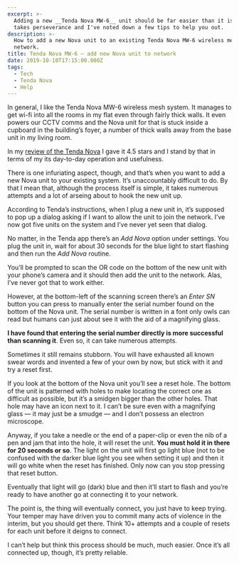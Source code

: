 ```yaml
---
excerpt: >-
  Adding a new __Tenda Nova MW-6__ unit should be far easier than it is. It
  takes perseverance and I've noted down a few tips to help you out.
description: >-
  How to add a new Nova unit to an existing Tenda Nova MW-6 wireless mesh
  network.
title: Tenda Nova MW-6 — add new Nova unit to network
date: 2019-10-10T17:15:00.000Z
tags:
  - Tech
  - Tenda Nova
  - Help
---
```

In general, I like the Tenda Nova MW-6 wireless mesh system. It manages to get wi-fi into all the rooms in my flat even through fairly thick walls. It even powers our CCTV comms and the Nova unit for that is stuck inside a cupboard in the building’s foyer, a number of thick walls away from the base unit in my living room.

In my [review of the Tenda Nova](/tenda-nova-mesh-wifi-review) I gave it 4.5 stars and I stand by that in terms of my its day-to-day operation and usefulness.

There is one infuriating aspect, though, and that’s when you want to add a new Nova unit to your existing system. It’s unaccountably difficult to do. By that I mean that, although the process itself is simple, it takes numerous attempts and a lot of arseing about to hook the new unit up.

According to Tenda’s instructions, when I plug a new unit in, it’s supposed to pop up a dialog asking if I want to allow the unit to join the network. I’ve now got five units on the system and I’ve never yet seen that dialog.

No matter, in the Tenda app there’s an _Add Nova_ option under settings. You plug the unit in, wait for about 30 seconds for the blue light to start flashing and then run the _Add Nova_ routine.

You’ll be prompted to scan the OR code on the bottom of the new unit with your phone’s camera and it should then add the unit to the network. Alas, I’ve never got that to work either.

However, at the bottom-left of the scanning screen there’s an _Enter SN_ button you can press to manually enter the serial number found on the bottom of the Nova unit. The serial number is written in a font only owls can read but humans can just about see it with the aid of a magnifying glass. 

**I have found that entering the serial number directly is more successful than scanning it**. Even so, it can take numerous attempts.

Sometimes it still remains stubborn. You will have exhausted all known swear words and invented a few of your own by now, but stick with it and try a reset first.

If you look at the bottom of the Nova unit you’ll see a reset hole. The bottom of the unit is patterned with holes to make locating the correct one as difficult as possible, but it’s a smidgen bigger than the other holes. That hole may have an icon next to it. I can’t be sure even with a magnifying glass — it may just be a smudge — and I don’t possess an electron microscope.

Anyway, if you take a needle or the end of a paper-clip or even the nib of a pen and jam that into the hole, it will reset the unit. **You must hold it in there for 20 seconds or so**. The light on the unit will first go light blue (not to be confused with the darker blue light you see when setting it up) and then it will go white when the reset has finished. Only now can you stop pressing that reset button.

Eventually that light will go (dark) blue and then it’ll start to flash and you’re ready to have another go at connecting it to your network.

The point is, the thing will eventually connect, you just have to keep trying. Your temper may have driven you to commit many acts of violence in the interim, but you should get there. Think 10+ attempts and a couple of resets for each unit before it deigns to connect.

I can’t help but think this process should be much, much easier. Once it’s all connected up, though, it’s pretty reliable.

